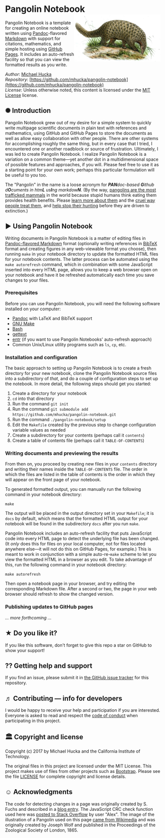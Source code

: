 Pangolin Notebook<img width="280px" title="Illustration of Pangolin by Joseph Wolf, 1865, Proceedings of the Zoological Society of London" align="right" src=".graphics/1600px-PholidotusAfricanusWolf-sm.jpg">
================

Pangolin Notebook is a template for creating an online notebook written using [Pandoc](https://pandoc.org)-flavored [Markdown](https://pandoc.org/MANUAL.html) with support for citations, mathematics, and simple hosting using [GitHub Pages](https://pages.github.com).  It includes an auto-refresh facility so that you can view the formatted results as you write.

*Author*:      [Michael Hucka](http://github.com/mhucka)<br>
*Repository*:   [https://github.com/mhucka/pangolin-notebook](https://github.com/mhucka/pangolin-notebook)<br>
*License*:      Unless otherwise noted, this content is licensed under the [MIT License](https://opensource.org/licenses/MIT) license.

✺ Introduction
-------------

Pangolin Notebook grew out of my desire for a simple system to quickly write multipage scientific documents in plain text with references and mathematics, using GitHub and GitHub Pages to store the documents as well as allow easy collaboration with other people.  There are other systems for accomplishing roughly the same thing, but in every case that I tried, I encountered one or another roadblock or source of frustration.  Ultimately, I was led to create Pangolin Notebook.  I realize Pangolin Notebook is a variation on a common theme&mdash;yet another dot in a multidimensional space of possible features and approaches, if you will.  Please feel free to use it as a starting point for your own work; perhaps this particular formulation will be useful to you too.

The "Pangolin" in the name is a loose acronym for _**PAN**doc-based **G**ithub d**O**cuments in htm**L** us**I**ng markdow**N**_.  (By the way, [pangolins are the most trafficked mammals](https://www.economist.com/news/science-and-technology/21736108-help-though-may-be-coming-some-natures-weirdest-mammals-are-some-most) in the world because stupid humans think eating them provides health benefits.  Please [learn more about them](http://video.nationalgeographic.com/video/short-film-showcase/the-tragic-tale-of-a-pangolin-the-worlds-most-trafficked-animal) and the [cruel way people treat them](https://en.wikipedia.org/wiki/Pangolin_trade#Black_market), and [help stop their hunting](http://savepangolins.org/help/) before they are driven to extinction.)

► Using Pangolin Notebook
------------------------

Writing documents in Pangolin Notebook is a matter of editing files in [Pandoc-flavored Markdown](https://pandoc.org/MANUAL.html) format (optionally writing references in [BibTeX](http://www.bibtex.org/Format) format and creating figures in any web-viewable format you choose), then running `make` in your notebook directory to update the formatted HTML files for your notebook contents.  The latter process can be automated using the `make autorefresh` command, which in combination with some JavaScript inserted into every HTML page, allows you to keep a web browser open on your notebook and have it be refreshed automatically each time you save changes to your files.

### Prerequisites

Before you can use Pangolin Notebook, you will need the following software installed on your computer:

* [Pandoc](https://pandoc.org) with LaTeX and BibTeX support
* [GNU Make](https://www.gnu.org/software/make/)
* [Bash](https://www.gnu.org/software/bash/)
* [gettext](https://www.gnu.org/software/gettext/)
* [entr](http://entrproject.org) (if you want to use Pangolin Notebooks' auto-refresh approach)
* Common Unix/Linux utility programs such as `ls`, `cp`, etc. 

### Installation and configuration

The basic approach to setting up Pangolin Notebook is to create a fresh directory for your new notebook, clone the Pangolin Notebook source files into a subdirectory of _that_, and do a couple of configuration steps to set up the notebook.  In more detail, the following steps should get you started:

1. Create a directory for your notebook
2. `cd` into that directory
3. Run the command `git init`
4. Run the command `git submodule add https://github.com/mhucka/pangolin-notebook.git`
5. Run the command `./pangolin-notebook/setup`
6. Edit the `Makefile` created by the previous step to change configuration variable values as needed
7. Create a subdirectory for your contents (perhaps call it `contents`)
8. Create a table of contents file (perhaps call it `TABLE-OF-CONTENTS`)

### Writing documents and previewing the results

From then on, you proceed by creating new files in your `contents` directory and writing their names inside the `TABLE-OF-CONTENTS` file.  The order in which the files are listed in the table of contents is the order in which they will appear on the front page of your notebook.

To generated formatted output, you can manually run the following command in your notebook directory:

```
make
```

The output will be placed in the output directory set in your `Makefile`; it is `docs` by default, which means that the formatted HTML output for your notebook will be found in the subdirectory `docs` after you run `make`.

Pangolin Notebook includes an auto-refresh facility that puts JavaScript code into every HTML page to detect the underlying file has been changed. (It _only_ does this for files on your local computer, not for files located anywhere else&mdash;it will not do this on GitHub Pages, for example.)  This is meant to work in conjunction with a simple auto-re-`make` scheme to let you view the formatted HTML in a browser as you edit.  To take advantage of this, run the following command in your notebook directory:

```
make autorefresh
```

Then open a notebook page in your browser, and try editing the corresponding Markdown file.  After a second or two, the page in your web browser should refresh to show the changed version.


### Publishing updates to GitHub pages

_... more forthcoming ..._


★ Do you like it?
------------------

If you like this software, don't forget to give this repo a star on GitHub to show your support!

⁇ Getting help and support
--------------------------

If you find an issue, please submit it in [the GitHub issue tracker](https://github.com/mhucka/pangolin-notebook/issues) for this repository.


♬ Contributing &mdash; info for developers
------------------------------------------

I would be happy to receive your help and participation if you are interested.  Everyone is asked to read and respect the [code of conduct](CONDUCT.md) when participating in this project.


🏛 Copyright and license
---------------------

Copyright (c) 2017 by Michael Hucka and the California Institute of
Technology.

The original files in this project are licensed under the MIT License.  This project makes use of files from other projects such as [Bootstrap](http://bootstrapdocs.com/v3.0.1/docs/).  Please see the file [LICENSE](LICENSE) for complete copyright and license details.


☺ Acknowledgments
-----------------------

The code for detecting changes in a page was originally created by S. Fuchs and described in a [blog entry](https://kiwidev.wordpress.com/2011/07/14/auto-reload-page-if-html-changed/).  The JavaScript CRC check function used here was [posted to Stack Overflow](https://stackoverflow.com/a/18639999/743730) by user "Alex".  The image of the illustration of a Pangolin used on this page [came from Wikimedia](https://commons.wikimedia.org/wiki/File:PholidotusAfricanusWolf.jpg) and was originally created by Joseph Wolf and published in the Proceedings of the Zoological Society of London, 1865.
